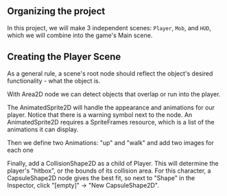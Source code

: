 ## Organizing the project
In this project, we will make 3 independent scenes: `Player`, `Mob`, and `HUD`, which we will combine into the game's Main scene.

## Creating the Player Scene
As a general rule, a scene's root node should reflect the object's desired functionality - what the object is. 

With Area2D node we can detect objects that overlap or run into the player.

The AnimatedSprite2D will handle the appearance and animations for our player. Notice that there is a warning symbol next to the node. 
An AnimatedSprite2D requires a SpriteFrames resource, which is a list of the animations it can display.

Then we define two Animations: "up" and "walk" and add two images for each one 

Finally, add a CollisionShape2D as a child of Player. This will determine the player's "hitbox", or the bounds of its collision area. 
For this character, a CapsuleShape2D node gives the best fit, so next to "Shape" in the Inspector, click "[empty]" -> "New CapsuleShape2D".

